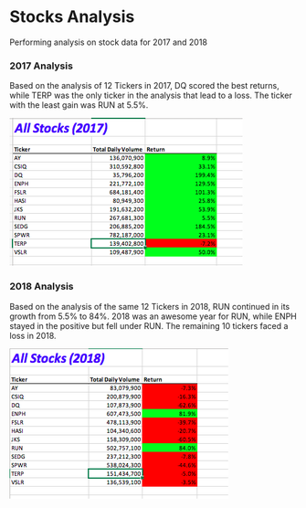 # Stocks Analysis
Performing analysis on stock data for 2017 and 2018

### 2017 Analysis

Based on the analysis of 12 Tickers in 2017, DQ scored the best returns, while TERP was the only ticker in the analysis that lead to a loss. The ticker with the least gain was RUN at 5.5%.

![2017 Analysis](https://github.com/Samira786/stocks-analysis/blob/master/All%20Stocks%202017.png)

### 2018 Analysis

Based on the analysis of the same 12 Tickers in 2018, RUN continued in its growth from 5.5% to 84%. 2018 was an awesome year for RUN, while ENPH stayed in the positive but fell under RUN. The remaining 10 tickers faced a loss in 2018.

![2018 Analysis](https://github.com/Samira786/stocks-analysis/blob/master/All%20Stocks%202018.png)
